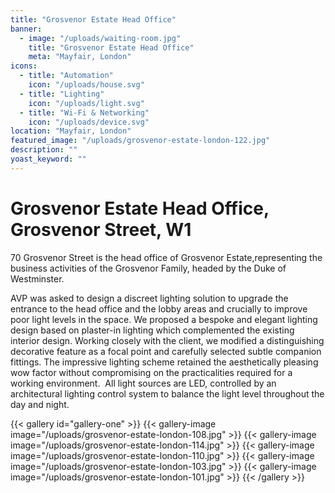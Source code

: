 ```yaml
---
title: "Grosvenor Estate Head Office"
banner: 
  - image: "/uploads/waiting-room.jpg"
    title: "Grosvenor Estate Head Office"
    meta: "Mayfair, London"
icons: 
  - title: "Automation"
    icon: "/uploads/house.svg"
  - title: "Lighting"
    icon: "/uploads/light.svg"
  - title: "Wi-Fi & Networking"
    icon: "/uploads/device.svg"
location: "Mayfair, London"
featured_image: "/uploads/grosvenor-estate-london-122.jpg"
description: ""
yoast_keyword: ""
---
```


# Grosvenor Estate Head Office, Grosvenor Street, W1 

70 Grosvenor Street is the head office of Grosvenor Estate, ​representing​ the business activities of the Grosvenor Family, headed by the Duke of Westminster.

AVP was asked to design a ​discreet​ lighting​ solution​ to upgrade the entrance to the head office and the lobby areas and crucially to improve poor light levels in the space. We proposed ​a bespoke and elegant lighting design​ based on plaster-in lighting which complemented​ the existing interior design. Working closely with the client, ​we modified a distinguishing decorative feature as a focal point and carefully selected subtle companion fittings. The impressive lighting scheme retained the aesthetically pleasing wow factor without compromising on the practicalities required for a working environment. ​ All light sources are LED, ​controlled ​by an architectural lighting control system to balance the light level throughout the day and night.

{{< gallery id="gallery-one" >}}
    {{< gallery-image image="/uploads/grosvenor-estate-london-108.jpg" >}}
    {{< gallery-image image="/uploads/grosvenor-estate-london-114.jpg" >}}
    {{< gallery-image image="/uploads/grosvenor-estate-london-110.jpg" >}}
    {{< gallery-image image="/uploads/grosvenor-estate-london-103.jpg" >}}
    {{< gallery-image image="/uploads/grosvenor-estate-london-101.jpg" >}}
{{< /gallery >}}